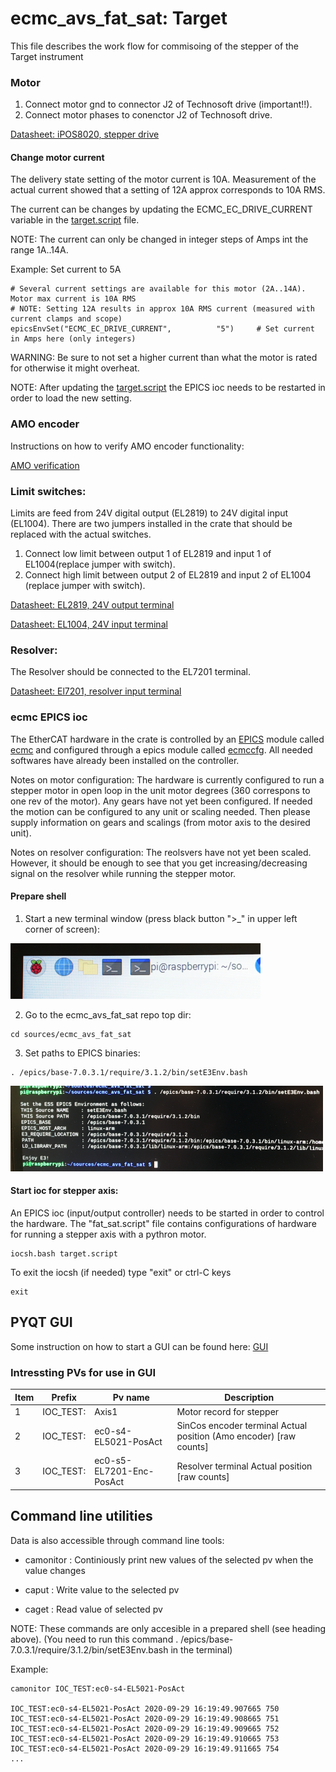 # ecmc_avs_fat_sat: Target
This file describes the work flow for commisoing of the stepper of the Target instrument

### Motor
1. Connect motor gnd to connector J2 of Technosoft drive (important!!).
2. Connect motor phases to conenctor J2 of Technosoft drive.

[Datasheet: iPOS8020, stepper drive](doc/crate/datasheets/iPOS8020_P029.026.E221.DSH_.10G.pdf)

#### Change motor current
The delivery state setting of the motor current is 10A. Measurement of the actual current showed that a setting of 12A approx corresponds to 10A RMS.

The current can be changes by updating the ECMC_EC_DRIVE_CURRENT variable in the  [target.script](target.script) file. 

NOTE: The current can only be changed in integer steps of Amps int the range 1A..14A.

Example: Set current to 5A
```
# Several current settings are available for this motor (2A..14A). Motor max current is 10A RMS
# NOTE: Setting 12A results in approx 10A RMS current (measured with current clamps and scope)
epicsEnvSet("ECMC_EC_DRIVE_CURRENT",          "5")     # Set current in Amps here (only integers)
```
WARNING: Be sure to not set a higher current than what the motor is rated for otherwise it might overheat. 

NOTE: After updating the [target.script](target.script) the EPICS ioc needs to be restarted in order to load the new setting.


### AMO encoder

Instructions on how to verify AMO encoder functionality:

[AMO verification](README_Target_Amo.md)


### Limit switches:
Limits are feed from 24V digital output (EL2819) to 24V digital input (EL1004). There are two jumpers installed in the crate that should be replaced with the actual switches.
1. Connect low limit between output 1 of EL2819 and input 1 of EL1004(replace jumper with switch).
2. Connect high limit between output 2 of EL2819 and input 2 of EL1004 (replace jumper with switch).

[Datasheet: EL2819, 24V output terminal](doc/crate/datasheets/EL2819.pdf)

[Datasheet: EL1004, 24V input terminal](doc/crate/datasheets/EL1004.pdf)


### Resolver:
The Resolver should be connected to the EL7201 terminal.

[Datasheet: El7201, resolver input terminal](doc/crate/datasheets/EL7201.pdf)


### ecmc EPICS ioc
The EtherCAT hardware in the crate is controlled by an [EPICS](https://epics.anl.gov) module called [ecmc](https://github.com/epics-modules/ecmc) and configured through a epics module called [ecmccfg](https://github.com/paulscherrerinstitute/ecmccfg). All needed softwares have already been installed on the controller. 

Notes on motor configuration:
The hardware is currently configured to run a stepper motor in open loop in the unit motor degrees (360 correspons to one rev of the motor). Any gears have not yet been configured. If needed the motion can be configured to any unit or scaling needed. Then please supply information on gears and scalings (from motor axis to the desired unit).

Notes on resolver configuration:
The reolsvers have not yet been scaled. However, it should be enough to see that you get increasing/decreasing signal on the resolver while running the stepper motor.

#### Prepare shell
1. Start a new terminal window (press black button ">_" in upper left corner of screen):

![New terminal](doc/gui/newterminal_small.png)

2. Go to the ecmc_avs_fat_sat repo top dir:
```
cd sources/ecmc_avs_fat_sat
```
3. Set paths to EPICS binaries:
```
. /epics/base-7.0.3.1/require/3.1.2/bin/setE3Env.bash

```

![Set e3 environment](doc/gui/e3env_small.png)

#### Start ioc for stepper axis:
An EPICS ioc (input/output controller) needs to be started in order to control the hardware. The "fat_sat.script" file contains configurations of hardware for running a stepper axis with a pythron motor.
```
iocsh.bash target.script
```

To exit the iocsh (if needed) type "exit" or ctrl-C keys 
```
exit
```
## PYQT GUI
Some instruction on how to start a GUI can be found here:
 [GUI](https://github.com/anderssandstrom/ecmccomgui/blob/master/README_gui.md)

### Intressting PVs for use in GUI

Item | Prefix| Pv name | Description
--- | --- | --- | --- |
1 | IOC_TEST: | Axis1  | Motor record for stepper
2 | IOC_TEST: | ec0-s4-EL5021-PosAct  | SinCos encoder terminal Actual position (Amo encoder) [raw counts]
3 | IOC_TEST: | ec0-s5-EL7201-Enc-PosAct  | Resolver  terminal Actual position [raw counts]

## Command line utilities

Data is also accessible through command line tools:

* camonitor <prefix><pv name>       : Continiously print new values of the selected pv when the value changes
 
* caput <prefix><pv name> <value>   : Write value to the  selected pv
 
* caget <prefix><pv name>           : Read value of selected pv 
 
NOTE: These commands are only accesible in a prepared shell (see heading above).
(You need to run this command . /epics/base-7.0.3.1/require/3.1.2/bin/setE3Env.bash in the terminal)
 
Example: 
```
camonitor IOC_TEST:ec0-s4-EL5021-PosAct

IOC_TEST:ec0-s4-EL5021-PosAct 2020-09-29 16:19:49.907665 750
IOC_TEST:ec0-s4-EL5021-PosAct 2020-09-29 16:19:49.908665 751
IOC_TEST:ec0-s4-EL5021-PosAct 2020-09-29 16:19:49.909665 752
IOC_TEST:ec0-s4-EL5021-PosAct 2020-09-29 16:19:49.910665 753
IOC_TEST:ec0-s4-EL5021-PosAct 2020-09-29 16:19:49.911665 754
...

```
